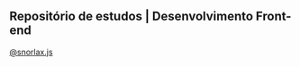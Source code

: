 **Repositório de estudos** | Desenvolvimento Front-end
---
[@snorlax.js](https://www.instagram.com/snorlax.js/)
